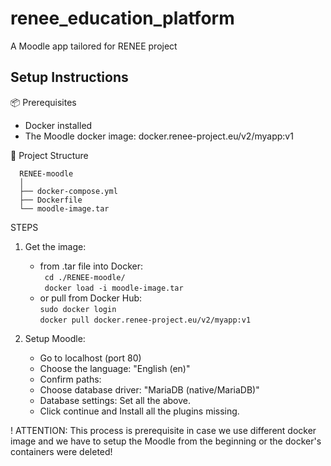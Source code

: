 # renee_education_platform
A Moodle app tailored for RENEE project

## Setup Instructions

📦 Prerequisites
- Docker installed
- The Moodle docker image: docker.renee-project.eu/v2/myapp:v1

📁 Project Structure

      RENEE-moodle 
      │ 
      ├── docker-compose.yml 
      ├── Dockerfile 
      └── moodle-image.tar 
 
STEPS 
 
 1. Get the image: 
      - from .tar file into Docker: \
            ``` cd ./RENEE-moodle/``` \
            ``` docker load -i moodle-image.tar``` 
      - or pull from Docker Hub: \
            ```sudo docker login``` \
            ```docker pull docker.renee-project.eu/v2/myapp:v1``` 
 
3. Setup Moodle:
      - Go to localhost (port 80)
      - Choose the language: "English (en)"
      - Confirm paths: 
      - Choose database driver: "MariaDB (native/MariaDB)"
      - Database settings: Set all the above.
      - Click continue and Install all the plugins missing.
 
! ATTENTION: This process is prerequisite in case we use different docker image and we have to setup the Moodle from the beginning or the docker's containers were deleted!
 
